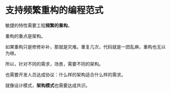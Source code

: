 # 支持频繁重构的编程范式

敏捷的特性需要工程**频繁的重构**。

重构的重点是架构。

如果重构只是修修补补，那就是灾难。重复几次，代码就是一团乱麻，重构也无以为继。

所以，针对不同的需求，场景，需要不同的架构。

也需要开发人员达成协议：什么样的架构适合什么样的需求。

就像设计模式，**架构模式**也需要达成共识。

